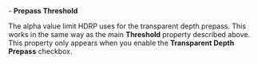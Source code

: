 <tr>
<td>- <strong>Prepass Threshold</strong></td>
<td></td>
<td></td>
<td>

The alpha value limit HDRP uses for the transparent depth prepass. This works in the same way as the main <strong>Threshold</strong> property described above.<br />This property only appears when you enable the <strong>Transparent Depth Prepass</strong> checkbox.

</td>
</tr>
